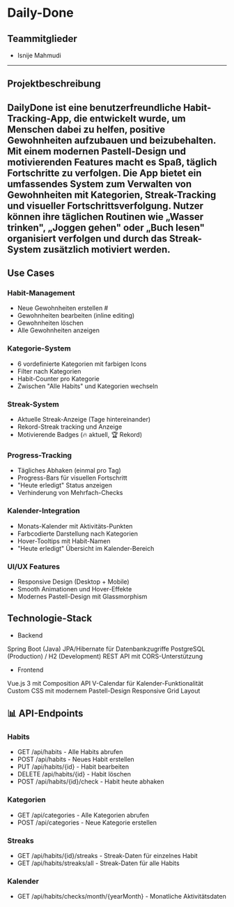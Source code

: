 # Daily-Done

## Teammitglieder

- Isnije Mahmudi

----

## Projektbeschreibung 

DailyDone ist eine benutzerfreundliche Habit-Tracking-App, die entwickelt wurde, 
um Menschen dabei zu helfen, positive Gewohnheiten aufzubauen und beizubehalten. 
Mit einem modernen Pastell-Design und motivierenden Features macht es Spaß, täglich Fortschritte zu verfolgen.
Die App bietet ein umfassendes System zum Verwalten von Gewohnheiten mit Kategorien, 
Streak-Tracking und visueller Fortschrittsverfolgung. Nutzer können ihre täglichen Routinen wie 
„Wasser trinken", „Joggen gehen" oder „Buch lesen" organisiert verfolgen und durch das Streak-System zusätzlich motiviert werden.
---

## Use Cases
### Habit-Management
- Neue Gewohnheiten erstellen #
- Gewohnheiten bearbeiten (inline editing)
- Gewohnheiten löschen
- Alle Gewohnheiten anzeigen

### Kategorie-System 
- 6 vordefinierte Kategorien mit farbigen Icons
- Filter nach Kategorien
- Habit-Counter pro Kategorie
- Zwischen "Alle Habits" und Kategorien wechseln

### Streak-System
- Aktuelle Streak-Anzeige (Tage hintereinander)
- Rekord-Streak tracking und Anzeige
- Motivierende Badges (🔥 aktuell, 🏆 Rekord)

### Progress-Tracking
- Tägliches Abhaken (einmal pro Tag)
- Progress-Bars für visuellen Fortschritt
- "Heute erledigt" Status anzeigen
- Verhinderung von Mehrfach-Checks

### Kalender-Integration
- Monats-Kalender mit Aktivitäts-Punkten
- Farbcodierte Darstellung nach Kategorien
- Hover-Tooltips mit Habit-Namen
- "Heute erledigt" Übersicht im Kalender-Bereich

### UI/UX Features
- Responsive Design (Desktop + Mobile)
- Smooth Animationen und Hover-Effekte
- Modernes Pastell-Design mit Glassmorphism


## Technologie-Stack
- Backend

Spring Boot (Java)
JPA/Hibernate für Datenbankzugriffe
PostgreSQL (Production) / H2 (Development)
REST API mit CORS-Unterstützung

- Frontend

Vue.js 3 mit Composition API
V-Calendar für Kalender-Funktionalität
Custom CSS mit modernem Pastell-Design
Responsive Grid Layout

## 📊 API-Endpoints
### Habits

- GET /api/habits - Alle Habits abrufen
- POST /api/habits - Neues Habit erstellen
- PUT /api/habits/{id} - Habit bearbeiten
- DELETE /api/habits/{id} - Habit löschen
- POST /api/habits/{id}/check - Habit heute abhaken

### Kategorien

- GET /api/categories - Alle Kategorien abrufen
- POST /api/categories - Neue Kategorie erstellen

### Streaks

- GET /api/habits/{id}/streaks - Streak-Daten für einzelnes Habit
- GET /api/habits/streaks/all - Streak-Daten für alle Habits

### Kalender

- GET /api/habits/checks/month/{yearMonth} - Monatliche Aktivitätsdaten